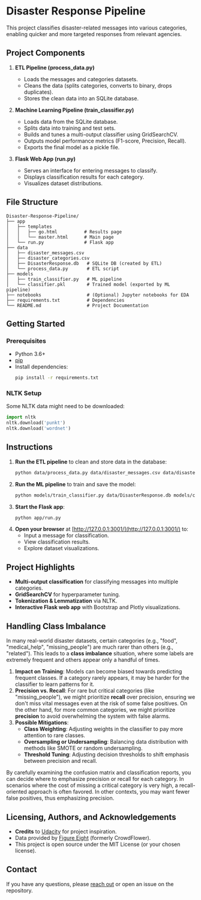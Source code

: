 # Disaster Response Pipeline

This project classifies disaster-related messages into various categories, enabling quicker and more targeted responses from relevant agencies.

## Project Components
1. **ETL Pipeline (process_data.py)**
   - Loads the messages and categories datasets.
   - Cleans the data (splits categories, converts to binary, drops duplicates).
   - Stores the clean data into an SQLite database.

2. **Machine Learning Pipeline (train_classifier.py)**
   - Loads data from the SQLite database.
   - Splits data into training and test sets.
   - Builds and tunes a multi-output classifier using GridSearchCV.
   - Outputs model performance metrics (F1-score, Precision, Recall).
   - Exports the final model as a pickle file.

3. **Flask Web App (run.py)**
   - Serves an interface for entering messages to classify.
   - Displays classification results for each category.
   - Visualizes dataset distributions.

## File Structure
```
Disaster-Response-Pipeline/
├── app
│   ├── templates
│   │   ├── go.html          # Results page
│   │   └── master.html      # Main page
│   └── run.py               # Flask app
├── data
│   ├── disaster_messages.csv
│   ├── disaster_categories.csv
│   ├── DisasterResponse.db   # SQLite DB (created by ETL)
│   └── process_data.py       # ETL script
├── models
│   ├── train_classifier.py   # ML pipeline
│   └── classifier.pkl        # Trained model (exported by ML pipeline)
├── notebooks                 # (Optional) Jupyter notebooks for EDA
├── requirements.txt          # Dependencies
└── README.md                 # Project Documentation
```

## Getting Started

### Prerequisites
- Python 3.6+
- [pip](https://pip.pypa.io/en/stable/)
- Install dependencies:
  ```bash
  pip install -r requirements.txt
  ```

### NLTK Setup
Some NLTK data might need to be downloaded:
```python
import nltk
nltk.download('punkt')
nltk.download('wordnet')
```

## Instructions

1. **Run the ETL pipeline** to clean and store data in the database:
   ```bash
   python data/process_data.py data/disaster_messages.csv data/disaster_categories.csv data/DisasterResponse.db
   ```
2. **Run the ML pipeline** to train and save the model:
   ```bash
   python models/train_classifier.py data/DisasterResponse.db models/classifier.pkl
   ```
3. **Start the Flask app**:
   ```bash
   python app/run.py
   ```
4. **Open your browser** at [http://127.0.0.1:3001/](http://127.0.0.1:3001/) to:
   - Input a message for classification.
   - View classification results.
   - Explore dataset visualizations.

## Project Highlights
- **Multi-output classification** for classifying messages into multiple categories.
- **GridSearchCV** for hyperparameter tuning.
- **Tokenization & Lemmatization** via NLTK.
- **Interactive Flask web app** with Bootstrap and Plotly visualizations.

## Handling Class Imbalance
In many real-world disaster datasets, certain categories (e.g., "food", "medical_help", "missing_people") are much rarer than others (e.g., "related"). This leads to a **class imbalance** situation, where some labels are extremely frequent and others appear only a handful of times.

1. **Impact on Training**: Models can become biased towards predicting frequent classes. If a category rarely appears, it may be harder for the classifier to learn patterns for it.
2. **Precision vs. Recall**: For rare but critical categories (like "missing_people"), we might prioritize **recall** over precision, ensuring we don't miss vital messages even at the risk of some false positives. On the other hand, for more common categories, we might prioritize **precision** to avoid overwhelming the system with false alarms.
3. **Possible Mitigations**:
   - **Class Weighting**: Adjusting weights in the classifier to pay more attention to rare classes.
   - **Oversampling or Undersampling**: Balancing data distribution with methods like SMOTE or random undersampling.
   - **Threshold Tuning**: Adjusting decision thresholds to shift emphasis between precision and recall.

By carefully examining the confusion matrix and classification reports, you can decide where to emphasize precision or recall for each category. In scenarios where the cost of missing a critical category is very high, a recall-oriented approach is often favored. In other contexts, you may want fewer false positives, thus emphasizing precision.

## Licensing, Authors, and Acknowledgements
- **Credits** to [Udacity](https://www.udacity.com) for project inspiration.
- Data provided by [Figure Eight](https://appen.com/) (formerly CrowdFlower).
- This project is open source under the MIT License (or your chosen license).

## Contact
If you have any questions, please [reach out](mailto:youremail@domain.com) or open an issue on the repository.

